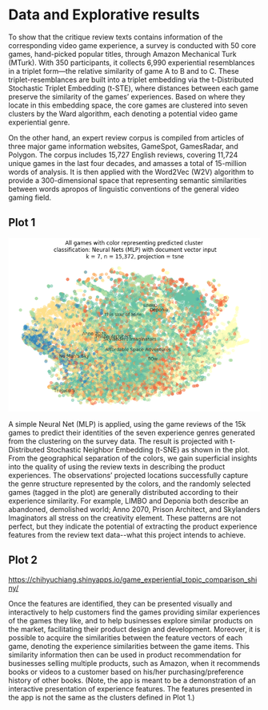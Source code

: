 # Data and Explorative results
To show that the critique review texts contains information of the corresponding video game experience, a survey is conducted with 50 core games, hand-picked popular titles, through Amazon Mechanical Turk (MTurk). With 350 participants, it collects 6,990 experiential resemblances in a triplet form—the relative similarity of game A to B and to C. These triplet-resemblances are built into a triplet embedding via the t-Distributed Stochastic Triplet Embedding (t-STE), where distances between each game preserve the similarity of the games’ experiences. 
Based on where they locate in this embedding space, the core games are clustered into seven clusters by the Ward algorithm, each denoting a potential video game experiential genre.
 
On the other hand, an expert review corpus is compiled from articles of three major game information websites, GameSpot, GamesRadar, and Polygon. The corpus includes 15,727 English reviews, covering 11,724 unique games in the last four decades, and amasses a total of 15-million words of analysis. It is then applied with the Word2Vec (W2V) algorithm to provide a 300-dimensional space that representing semantic similarities between words apropos of linguistic conventions of the general video gaming field.


## Plot 1
![GitHub Logo](/image/2-3_tsne_71.png)

A simple Neural Net (MLP) is applied, using the game reviews of the 15k games to predict their identities of the seven experience genres generated from the clustering on the survey data.
The result is projected with t-Distributed Stochastic Neighbor Embedding (t-SNE) as shown in the plot. From the geographical separation of the colors, we gain superficial insights into the quality of using the review texts in describing the product experiences. The observations’ projected locations successfully capture the genre structure represented by the colors, and the randomly selected games (tagged in the plot) are generally distributed according to their experience similarity. For example, LIMBO and Deponia both describe an abandoned, demolished world; Anno 2070, Prison Architect, and Skylanders Imaginators all stress on the creativity element. These patterns are not perfect, but they indicate the potential of extracting the product experience features from the review text data--what this project intends to achieve.

## Plot 2
https://chihyuchiang.shinyapps.io/game_experiential_topic_comparison_shiny/

Once the features are identified, they can be presented visually and interactively to help customers find the games providing similar experiences of the games they like, and to help businesses explore similar products on the market, facilitating their product design and development. Moreover, it is possible to acquire the similarities between the feature vectors of each game, denoting the experience similarities between the game items. This similarity information then can be used in product recommendation for businesses selling multiple products, such as Amazon, when it recommends books or videos to a customer based on his/her purchasing/preference history of other books. (Note, the app is meant to be a demonstration of an interactive presentation of experience features. The features presented in the app is not the same as the clusters defined in Plot 1.)